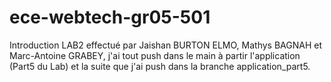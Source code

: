 # ece-webtech-gr05-501
Introduction 
LAB2 effectué par Jaishan BURTON ELMO, Mathys BAGNAH et Marc-Antoine GRABEY, j'ai tout push dans le main à partir l'application (Part5 du Lab) et la suite que j'ai push dans la branche application_part5.

